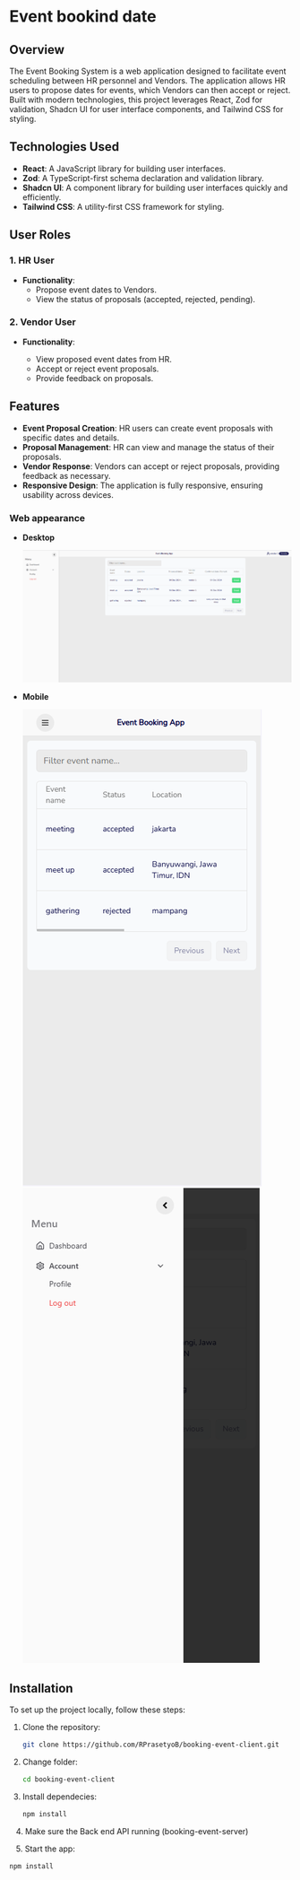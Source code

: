 # Event bookind date

## Overview

The Event Booking System is a web application designed to facilitate event scheduling between HR personnel and Vendors. The application allows HR users to propose dates for events, which Vendors can then accept or reject. Built with modern technologies, this project leverages React, Zod for validation, Shadcn UI for user interface components, and Tailwind CSS for styling.

## Technologies Used

- **React**: A JavaScript library for building user interfaces.
- **Zod**: A TypeScript-first schema declaration and validation library.
- **Shadcn UI**: A component library for building user interfaces quickly and efficiently.
- **Tailwind CSS**: A utility-first CSS framework for styling.

## User Roles

### 1. HR User

- **Functionality**:
  - Propose event dates to Vendors.
  - View the status of proposals (accepted, rejected, pending).

### 2. Vendor User

- **Functionality**:
  
  - View proposed event dates from HR.
  - Accept or reject event proposals.
  - Provide feedback on proposals.

## Features

- **Event Proposal Creation**: HR users can create event proposals with specific dates and details.
- **Proposal Management**: HR can view and manage the status of their proposals.
- **Vendor Response**: Vendors can accept or reject proposals, providing feedback as necessary.
- **Responsive Design**: The application is fully responsive, ensuring usability across devices.

### Web appearance

- **Desktop**
  
  ![](assets/img/README/2024-12-17-21-03-03-image.png)
- **Mobile**
  
  ![](assets/img/README/2024-12-17-21-03-35-image.png)![](assets/img/README/2024-12-17-21-03-58-image.png)

## Installation

To set up the project locally, follow these steps:

1. Clone the repository:
   
   ```bash
   git clone https://github.com/RPrasetyoB/booking-event-client.git
   ```

2. Change folder:
   
   ```bash
   cd booking-event-client
   ```

3. Install dependecies:
   
   ```bash
   npm install
   ```

   4. Make sure the Back end API running (booking-event-server)

   5. Start the app:                   

```bash
npm install
```
